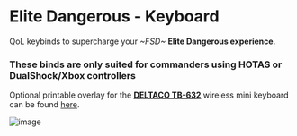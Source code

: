 # Elite Dangerous - Keyboard

QoL keybinds to supercharge your *~FSD~* **Elite Dangerous experience**. 

### These binds are only suited for commanders using HOTAS or DualShock/Xbox controllers

Optional printable overlay for the [**DELTACO TB-632**](https://web.archive.org/web/20210320211506/https://www.deltaco.se/produkter/deltaco/datortillbeh%C3%B6r/tangentbord/tr%C3%A5dl%C3%B6sa/mini/TB-632) wireless mini keyboard can be found [here](#).

![image](https://user-images.githubusercontent.com/35688133/111885597-088fb680-89c9-11eb-877f-9cbb93e69154.png)

